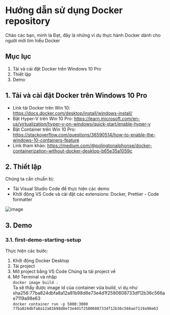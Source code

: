 # Hướng dẫn sử dụng Docker repository
Chào các bạn, mình là Đạt, đây là những ví dụ thực hành Docker dành cho người mới tìm hiểu Docker
## Mục lục
1. Tải và cài đặt Docker trên Windows 10 Pro
2. Thiết lập
3.  Demo
## 1. Tải và cài đặt Docker trên Windows 10 Pro
* Link tải Docker trên Win 10: https://docs.docker.com/desktop/install/windows-install/ 
* Bật Hyper-V trên Win 10 Pro: https://learn.microsoft.com/en-us/virtualization/hyper-v-on-windows/quick-start/enable-hyper-v 
* Bật Container trên Win 10 Pro: https://stackoverflow.com/questions/36590514/how-to-enable-the-windows-10-containers-feature 
* Link tham khảo: https://medium.com/@polingtonalphonse/docker-containerization-without-docker-desktop-b65e35a1059c
## 2. Thiết lập
Chúng ta cần chuẩn bị:
* Tải Visual Studio Code để thực hiện các demo
* Khởi động VS Code và cài đặt các extensions: Docker, Prettier - Code formatter

![image](https://github.com/user-attachments/assets/7d7ddb05-68d9-4aea-9b3c-099e6cd6510a)

## 3. Demo
### 3.1. first-demo-starting-setup
Thực hiện các bước:
1. Khởi động Docker Desktop
2. Tải project
3. Mở project bằng VS Code Chúng ta tải project về
4. Mở Terminal và nhập \
`docker image build .` \
Ta sẽ thấy được image id của container vừa build, ví dụ như sha256:77ba824dbfa8a12a81b98d8e73e4d1f2580608733df12b36c566ae7119a98e63 \
`docker container run -p 5000:3000 77ba824dbfa8a12a81b98d8e73e4d1f2580608733df12b36c566ae7119a98e63`
